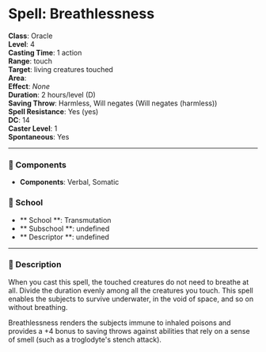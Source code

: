 
# Spell: Breathlessness
**Class**: Oracle  
**Level**: 4  
**Casting Time**: 1 action  
**Range**: touch  
**Target**: living creatures touched  
**Area**:   
**Effect**: _None_  
**Duration**: 2 hours/level (D)  
**Saving Throw**: Harmless, Will negates (Will negates (harmless))  
**Spell Resistance**: Yes (yes)  
**DC**: 14  
**Caster Level**: 1  
**Spontaneous**: Yes

---

### 🔮 Components
- **Components**: Verbal, Somatic

### 🏫 School
- ** School **: Transmutation
- ** Subschool **: undefined
- ** Descriptor **: undefined
---

### 📜 Description
When you cast this spell, the touched creatures do not need to breathe at all. Divide the duration evenly among all the creatures you touch. This spell enables the subjects to survive underwater, in the void of space, and so on without breathing.

Breathlessness renders the subjects immune to inhaled poisons and provides a +4 bonus to saving throws against abilities that rely on a sense of smell (such as a troglodyte's stench attack).
